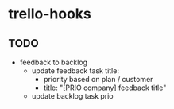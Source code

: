 # trello-hooks

## TODO

- feedback to backlog
  - update feedback task title:
    - priority based on plan / customer
    - title: "[PRIO company] feedback title"
  - update backlog task prio
